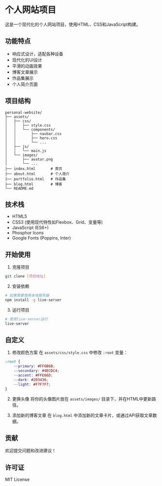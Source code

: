 # 个人网站项目

这是一个现代化的个人网站项目，使用HTML、CSS和JavaScript构建。

## 功能特点

- 响应式设计，适配各种设备
- 现代化的UI设计
- 平滑的动画效果
- 博客文章展示
- 作品集展示
- 个人简介页面

## 项目结构

```
personal-website/
├── assets/
│   ├── css/
│   │   ├── style.css
│   │   └── components/
│   │       ├── navbar.css
│   │       ├── hero.css
│   │       └── ...
│   ├── js/
│   │   └── main.js
│   └── images/
│       ├── avatar.png
│       └── ...
├── index.html       # 首页
├── about.html       # 个人简介
├── portfolio.html   # 作品集
├── blog.html        # 博客
└── README.md
```

## 技术栈

- HTML5
- CSS3 (使用现代特性如Flexbox、Grid、变量等)
- JavaScript (ES6+)
- Phosphor Icons
- Google Fonts (Poppins, Inter)

## 开始使用

1. 克隆项目
```bash
git clone [项目地址]
```

2. 安装依赖
```bash
# 如果需要使用本地服务器
npm install -g live-server
```

3. 运行项目
```bash
# 使用live-server运行
live-server
```

## 自定义

1. 修改颜色方案
在 `assets/css/style.css` 中修改 `:root` 变量：
```css
:root {
    --primary: #FF6B6B;
    --secondary: #4ECDC4;
    --accent: #FFE66D;
    --dark: #2D3436;
    --light: #F7F7F7;
}
```

2. 更换头像
将你的头像图片放在 `assets/images/` 目录下，并在HTML中更新路径。

3. 添加新的博客文章
在 `blog.html` 中添加新的文章卡片，或通过API获取文章数据。

## 贡献

欢迎提交问题和改进建议！

## 许可证

MIT License 